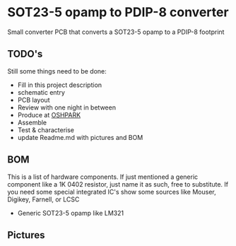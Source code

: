 # SOT23-5 opamp to PDIP-8 converter
Small converter PCB that converts a SOT23-5 opamp to a PDIP-8 footprint
## TODO's
Still some things need to be done:
* Fill in this project description
* schematic entry 
* PCB layout
* Review with one night in between
* Produce at [OSHPARK](https://oshpark.com/)
* Assemble
* Test & characterise
* update Readme.md with pictures and BOM
## BOM
This is a list of hardware components. If just mentioned a generic component like a 1K 0402 resistor, just name it as such, free to substitute. If you need some special integrated IC's show some sources like Mouser, Digikey, Farnell, or LCSC
* Generic SOT23-5 opamp like LM321
## Pictures
